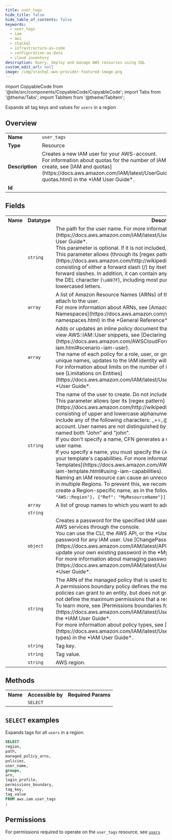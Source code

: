```yaml
---
title: user_tags
hide_title: false
hide_table_of_contents: false
keywords:
  - user_tags
  - iam
  - aws
  - stackql
  - infrastructure-as-code
  - configuration-as-data
  - cloud inventory
description: Query, deploy and manage AWS resources using SQL
custom_edit_url: null
image: /img/stackql-aws-provider-featured-image.png
---
```


import CopyableCode from '@site/src/components/CopyableCode/CopyableCode';
import Tabs from '@theme/Tabs';
import TabItem from '@theme/TabItem';

Expands all tag keys and values for <code>users</code> in a region

## Overview
<table>
<tbody>
<tr><td><b>Name</b></td><td><code>user_tags</code></td></tr>
<tr><td><b>Type</b></td><td>Resource</td></tr>
<tr><td><b>Description</b></td><td>Creates a new IAM user for your AWS-account.<br />For information about quotas for the number of IAM users you can create, see &#91;IAM and quotas&#93;(https://docs.aws.amazon.com/IAM/latest/UserGuide/reference_iam-quotas.html) in the *IAM User Guide*.</td></tr>
<tr><td><b>Id</b></td><td><CopyableCode code="aws.iam.user_tags" /></td></tr>
</tbody>
</table>

## Fields
<table>
<tbody>
<tr><th>Name</th><th>Datatype</th><th>Description</th></tr><tr><td><CopyableCode code="path" /></td><td><code>string</code></td><td>The path for the user name. For more information about paths, see &#91;IAM identifiers&#93;(https://docs.aws.amazon.com/IAM/latest/UserGuide/Using_Identifiers.html) in the *IAM User Guide*.<br />This parameter is optional. If it is not included, it defaults to a slash (/).<br />This parameter allows (through its &#91;regex pattern&#93;(https://docs.aws.amazon.com/http://wikipedia.org/wiki/regex)) a string of characters consisting of either a forward slash (/) by itself or a string that must begin and end with forward slashes. In addition, it can contain any ASCII character from the ! (<code>\u0021</code>) through the DEL character (<code>\u007F</code>), including most punctuation characters, digits, and upper and lowercased letters.</td></tr>
<tr><td><CopyableCode code="managed_policy_arns" /></td><td><code>array</code></td><td>A list of Amazon Resource Names (ARNs) of the IAM managed policies that you want to attach to the user.<br />For more information about ARNs, see &#91;Amazon Resource Names (ARNs) and Service Namespaces&#93;(https://docs.aws.amazon.com/general/latest/gr/aws-arns-and-namespaces.html) in the *General Reference*.</td></tr>
<tr><td><CopyableCode code="policies" /></td><td><code>array</code></td><td>Adds or updates an inline policy document that is embedded in the specified IAM user. To view AWS::IAM::User snippets, see &#91;Declaring an User Resource&#93;(https://docs.aws.amazon.com/AWSCloudFormation/latest/UserGuide/quickref-iam.html#scenario-iam-user).<br />The name of each policy for a role, user, or group must be unique. If you don't choose unique names, updates to the IAM identity will fail. <br />For information about limits on the number of inline policies that you can embed in a user, see &#91;Limitations on Entities&#93;(https://docs.aws.amazon.com/IAM/latest/UserGuide/LimitationsOnEntities.html) in the *User Guide*.</td></tr>
<tr><td><CopyableCode code="user_name" /></td><td><code>string</code></td><td>The name of the user to create. Do not include the path in this value.<br />This parameter allows (per its &#91;regex pattern&#93;(https://docs.aws.amazon.com/http://wikipedia.org/wiki/regex)) a string of characters consisting of upper and lowercase alphanumeric characters with no spaces. You can also include any of the following characters: _+=,.@-. The user name must be unique within the account. User names are not distinguished by case. For example, you cannot create users named both "John" and "john".<br />If you don't specify a name, CFN generates a unique physical ID and uses that ID for the user name.<br />If you specify a name, you must specify the <code>CAPABILITY_NAMED_IAM</code> value to acknowledge your template's capabilities. For more information, see &#91;Acknowledging Resources in Templates&#93;(https://docs.aws.amazon.com/AWSCloudFormation/latest/UserGuide/using-iam-template.html#using-iam-capabilities).<br />Naming an IAM resource can cause an unrecoverable error if you reuse the same template in multiple Regions. To prevent this, we recommend using <code>Fn::Join</code> and <code>AWS::Region</code> to create a Region-specific name, as in the following example: <code>&#123;"Fn::Join": &#91;"", &#91;&#123;"Ref": "AWS::Region"&#125;, &#123;"Ref": "MyResourceName"&#125;&#93;&#93;&#125;</code>.</td></tr>
<tr><td><CopyableCode code="groups" /></td><td><code>array</code></td><td>A list of group names to which you want to add the user.</td></tr>
<tr><td><CopyableCode code="arn" /></td><td><code>string</code></td><td></td></tr>
<tr><td><CopyableCode code="login_profile" /></td><td><code>object</code></td><td>Creates a password for the specified IAM user. A password allows an IAM user to access AWS services through the console.<br />You can use the CLI, the AWS API, or the *Users* page in the IAM console to create a password for any IAM user. Use &#91;ChangePassword&#93;(https://docs.aws.amazon.com/IAM/latest/APIReference/API_ChangePassword.html) to update your own existing password in the *My Security Credentials* page in the console.<br />For more information about managing passwords, see &#91;Managing passwords&#93;(https://docs.aws.amazon.com/IAM/latest/UserGuide/Using_ManagingLogins.html) in the *User Guide*.</td></tr>
<tr><td><CopyableCode code="permissions_boundary" /></td><td><code>string</code></td><td>The ARN of the managed policy that is used to set the permissions boundary for the user.<br />A permissions boundary policy defines the maximum permissions that identity-based policies can grant to an entity, but does not grant permissions. Permissions boundaries do not define the maximum permissions that a resource-based policy can grant to an entity. To learn more, see &#91;Permissions boundaries for IAM entities&#93;(https://docs.aws.amazon.com/IAM/latest/UserGuide/access_policies_boundaries.html) in the *IAM User Guide*.<br />For more information about policy types, see &#91;Policy types&#93;(https://docs.aws.amazon.com/IAM/latest/UserGuide/access_policies.html#access_policy-types) in the *IAM User Guide*.</td></tr>
<tr><td><CopyableCode code="tag_key" /></td><td><code>string</code></td><td>Tag key.</td></tr>
<tr><td><CopyableCode code="tag_value" /></td><td><code>string</code></td><td>Tag value.</td></tr>
<tr><td><CopyableCode code="region" /></td><td><code>string</code></td><td>AWS region.</td></tr>
</tbody>
</table>

## Methods

<table>
<tbody>
  <tr>
    <th>Name</th>
    <th>Accessible by</th>
    <th>Required Params</th>
  </tr>
  <tr>
    <td><CopyableCode code="list_resources" /></td>
    <td><code>SELECT</code></td>
    <td><CopyableCode code="region" /></td>
  </tr>
</tbody>
</table>

## `SELECT` examples
Expands tags for all <code>users</code> in a region.
```sql
SELECT
region,
path,
managed_policy_arns,
policies,
user_name,
groups,
arn,
login_profile,
permissions_boundary,
tag_key,
tag_value
FROM aws.iam.user_tags
;
```


## Permissions

For permissions required to operate on the <code>user_tags</code> resource, see <a href="/services/iam/users/#permissions"><code>users</code></a>

